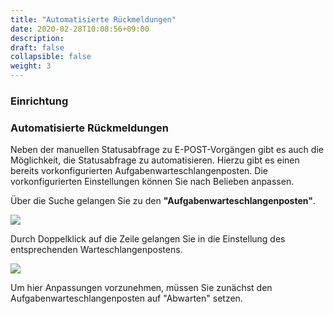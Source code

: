 ```yaml
---
title: "Automatisierte Rückmeldungen"
date: 2020-02-28T10:08:56+09:00
description: 
draft: false
collapsible: false
weight: 3
---
```

### Einrichtung

### Automatisierte Rückmeldungen
Neben der manuellen Statusabfrage zu E-POST-Vorgängen gibt es auch die Möglichkeit, die Statusabfrage zu automatisieren.
Hierzu gibt es einen bereits vorkonfigurierten Aufgabenwarteschlangenposten.
Die vorkonfigurierten Einstellungen können Sie nach Belieben anpassen.

Über die Suche gelangen Sie zu den **"Aufgabenwarteschlangenposten"**.

![](images/apps/E-POST/de-de/app_queues.png)

Durch Doppelklick auf die Zeile gelangen Sie in die Einstellung des entsprechenden Warteschlangenpostens.


![](images/apps/E-POST/de-de/app_feedback_queue.png)

Um hier Anpassungen vorzunehmen, müssen Sie zunächst den Aufgabenwarteschlangenposten auf "Abwarten" setzen.


